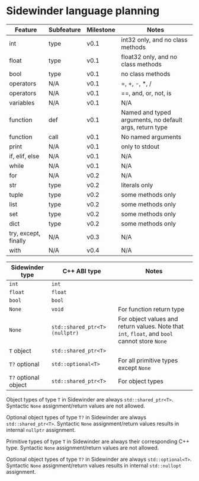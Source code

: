 # Sidewinder language planning

| Feature | Subfeature | Milestone | Notes |
| --- | --- | --- | --- |
| int | type | v0.1 | int32 only, and no class methods |
| float | type | v0.1 | float32 only, and no class methods |
| bool | type | v0.1 | no class methods |
| operators | N/A | v0.1 | =, +, -, *, / |
| operators | N/A | v0.1 | ==, and, or, not, is |
| variables | N/A | v0.1 | N/A |
| function | def | v0.1 | Named and typed arguments, no default args, return type |
| function | call | v0.1 | No named arguments |
| print | N/A | v0.1 | only to stdout |
| if, elif, else | N/A | v0.1 | N/A |
| while | N/A | v0.1 | N/A |
| for | N/A | v0.2 | N/A |
| str | type | v0.2 | literals only |
| tuple | type | v0.2 | some methods only |
| list | type | v0.2 | some methods only |
| set | type | v0.2 | some methods only |
| dict | type | v0.2 | some methods only |
| try, except, finally | N/A | v0.3 | N/A |
| with | N/A | v0.4 | N/A |

| Sidewinder type | C++ ABI type | Notes |
| --- | --- | --- |
| `int` | `int` | |
| `float` | `float` | |
| `bool` | `bool` | |
| `None` | `void` | For function return type |
| `None` | `std::shared_ptr<T>(nullptr)` | For object values and return values. Note that `int`, `float`, and `bool` cannot store `None` |
| `T` object | `std::shared_ptr<T>` | |
| `T?` optional | `std::optional<T>` | For all primitive types except `None` |
| `T?` optional object | `std::shared_ptr<T>` | For object types |

Object types of type `T` in Sidewinder are always `std::shared_ptr<T>`.
Syntactic `None` assignment/return values are not allowed.

Optional object types of type `T?` in Sidewinder are always `std::shared_ptr<T>`.
Syntactic `None` assignment/return values results in internal `nullptr` assignment.

Primitive types of type `T` in Sidewinder are always their corresponding C++ type.
Syntactic `None` assignment/return values are not allowed.

Optional object types of type `T?` in Sidewinder are always `std::optional<T>`.
Syntactic `None` assignment/return values results in internal `std::nullopt` assignment.
